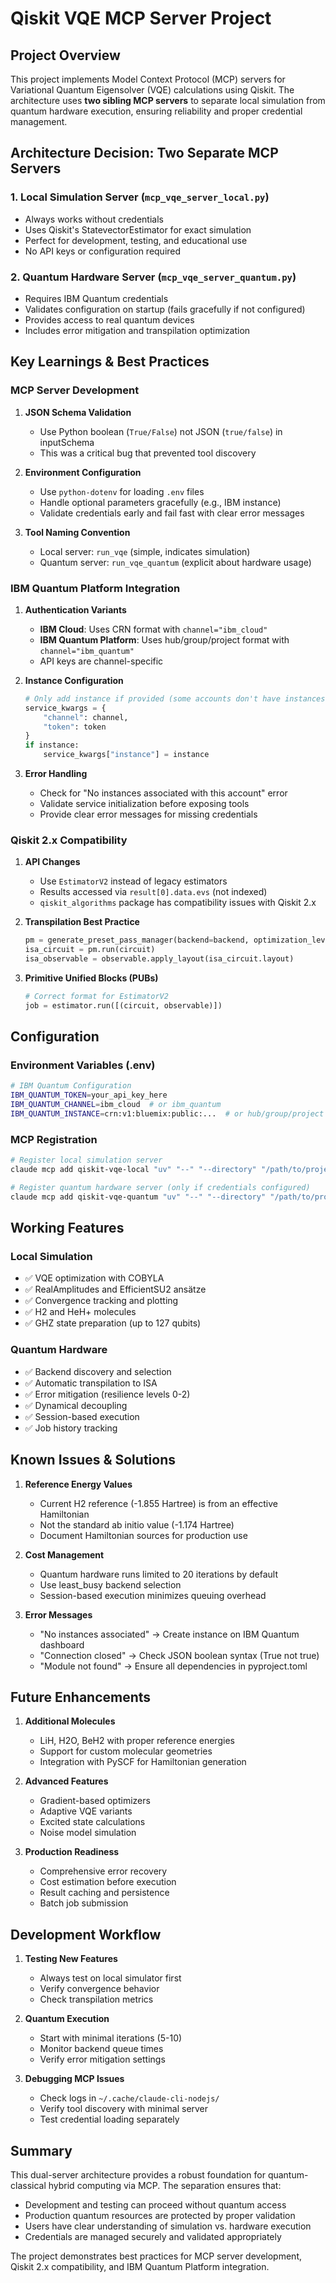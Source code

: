 # Qiskit VQE MCP Server Project

## Project Overview

This project implements Model Context Protocol (MCP) servers for Variational Quantum Eigensolver (VQE) calculations using Qiskit. The architecture uses **two sibling MCP servers** to separate local simulation from quantum hardware execution, ensuring reliability and proper credential management.

## Architecture Decision: Two Separate MCP Servers

### 1. **Local Simulation Server** (`mcp_vqe_server_local.py`)
- Always works without credentials
- Uses Qiskit's StatevectorEstimator for exact simulation
- Perfect for development, testing, and educational use
- No API keys or configuration required

### 2. **Quantum Hardware Server** (`mcp_vqe_server_quantum.py`)
- Requires IBM Quantum credentials
- Validates configuration on startup (fails gracefully if not configured)
- Provides access to real quantum devices
- Includes error mitigation and transpilation optimization

## Key Learnings & Best Practices

### MCP Server Development

1. **JSON Schema Validation**
   - Use Python boolean (`True/False`) not JSON (`true/false`) in inputSchema
   - This was a critical bug that prevented tool discovery

2. **Environment Configuration**
   - Use `python-dotenv` for loading `.env` files
   - Handle optional parameters gracefully (e.g., IBM instance)
   - Validate credentials early and fail fast with clear error messages

3. **Tool Naming Convention**
   - Local server: `run_vqe` (simple, indicates simulation)
   - Quantum server: `run_vqe_quantum` (explicit about hardware usage)

### IBM Quantum Platform Integration

1. **Authentication Variants**
   - **IBM Cloud**: Uses CRN format with `channel="ibm_cloud"`
   - **IBM Quantum Platform**: Uses hub/group/project format with `channel="ibm_quantum"`
   - API keys are channel-specific

2. **Instance Configuration**
   ```python
   # Only add instance if provided (some accounts don't have instances)
   service_kwargs = {
       "channel": channel,
       "token": token
   }
   if instance:
       service_kwargs["instance"] = instance
   ```

3. **Error Handling**
   - Check for "No instances associated with this account" error
   - Validate service initialization before exposing tools
   - Provide clear error messages for missing credentials

### Qiskit 2.x Compatibility

1. **API Changes**
   - Use `EstimatorV2` instead of legacy estimators
   - Results accessed via `result[0].data.evs` (not indexed)
   - `qiskit_algorithms` package has compatibility issues with Qiskit 2.x

2. **Transpilation Best Practice**
   ```python
   pm = generate_preset_pass_manager(backend=backend, optimization_level=1)
   isa_circuit = pm.run(circuit)
   isa_observable = observable.apply_layout(isa_circuit.layout)
   ```

3. **Primitive Unified Blocks (PUBs)**
   ```python
   # Correct format for EstimatorV2
   job = estimator.run([(circuit, observable)])
   ```

## Configuration

### Environment Variables (.env)
```bash
# IBM Quantum Configuration
IBM_QUANTUM_TOKEN=your_api_key_here
IBM_QUANTUM_CHANNEL=ibm_cloud  # or ibm_quantum
IBM_QUANTUM_INSTANCE=crn:v1:bluemix:public:...  # or hub/group/project
```

### MCP Registration
```bash
# Register local simulation server
claude mcp add qiskit-vqe-local "uv" "--" "--directory" "/path/to/project" "run" "python" "mcp_vqe_server_local.py"

# Register quantum hardware server (only if credentials configured)
claude mcp add qiskit-vqe-quantum "uv" "--" "--directory" "/path/to/project" "run" "python" "mcp_vqe_server_quantum.py"
```

## Working Features

### Local Simulation
- ✅ VQE optimization with COBYLA
- ✅ RealAmplitudes and EfficientSU2 ansätze
- ✅ Convergence tracking and plotting
- ✅ H2 and HeH+ molecules
- ✅ GHZ state preparation (up to 127 qubits)

### Quantum Hardware
- ✅ Backend discovery and selection
- ✅ Automatic transpilation to ISA
- ✅ Error mitigation (resilience levels 0-2)
- ✅ Dynamical decoupling
- ✅ Session-based execution
- ✅ Job history tracking

## Known Issues & Solutions

1. **Reference Energy Values**
   - Current H2 reference (-1.855 Hartree) is from an effective Hamiltonian
   - Not the standard ab initio value (-1.174 Hartree)
   - Document Hamiltonian sources for production use

2. **Cost Management**
   - Quantum hardware runs limited to 20 iterations by default
   - Use least_busy backend selection
   - Session-based execution minimizes queuing overhead

3. **Error Messages**
   - "No instances associated" → Create instance on IBM Quantum dashboard
   - "Connection closed" → Check JSON boolean syntax (True not true)
   - "Module not found" → Ensure all dependencies in pyproject.toml

## Future Enhancements

1. **Additional Molecules**
   - LiH, H2O, BeH2 with proper reference energies
   - Support for custom molecular geometries
   - Integration with PySCF for Hamiltonian generation

2. **Advanced Features**
   - Gradient-based optimizers
   - Adaptive VQE variants
   - Excited state calculations
   - Noise model simulation

3. **Production Readiness**
   - Comprehensive error recovery
   - Cost estimation before execution
   - Result caching and persistence
   - Batch job submission

## Development Workflow

1. **Testing New Features**
   - Always test on local simulator first
   - Verify convergence behavior
   - Check transpilation metrics

2. **Quantum Execution**
   - Start with minimal iterations (5-10)
   - Monitor backend queue times
   - Verify error mitigation settings

3. **Debugging MCP Issues**
   - Check logs in `~/.cache/claude-cli-nodejs/`
   - Verify tool discovery with minimal server
   - Test credential loading separately

## Summary

This dual-server architecture provides a robust foundation for quantum-classical hybrid computing via MCP. The separation ensures that:
- Development and testing can proceed without quantum access
- Production quantum resources are protected by proper validation
- Users have clear understanding of simulation vs. hardware execution
- Credentials are managed securely and validated appropriately

The project demonstrates best practices for MCP server development, Qiskit 2.x compatibility, and IBM Quantum Platform integration.